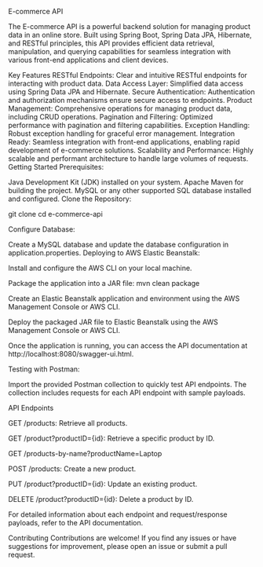 E-commerce API

The E-commerce API is a powerful backend solution for managing product data in an online store. Built using Spring Boot, Spring Data JPA, Hibernate, and RESTful principles, this API provides efficient data retrieval, manipulation, and querying capabilities for seamless integration with various front-end applications and client devices.

Key Features
RESTful Endpoints: Clear and intuitive RESTful endpoints for interacting with product data.
Data Access Layer: Simplified data access using Spring Data JPA and Hibernate.
Secure Authentication: Authentication and authorization mechanisms ensure secure access to endpoints.
Product Management: Comprehensive operations for managing product data, including CRUD operations.
Pagination and Filtering: Optimized performance with pagination and filtering capabilities.
Exception Handling: Robust exception handling for graceful error management.
Integration Ready: Seamless integration with front-end applications, enabling rapid development of e-commerce solutions.
Scalability and Performance: Highly scalable and performant architecture to handle large volumes of requests.
Getting Started
Prerequisites:

Java Development Kit (JDK) installed on your system.
Apache Maven for building the project.
MySQL or any other supported SQL database installed and configured.
Clone the Repository:


git clone <repository-url>
cd e-commerce-api

Configure Database:

Create a MySQL database and update the database configuration in application.properties.
Deploying to AWS Elastic Beanstalk:

Install and configure the AWS CLI on your local machine.

Package the application into a JAR file: mvn clean package

Create an Elastic Beanstalk application and environment using the AWS Management Console or AWS CLI.

Deploy the packaged JAR file to Elastic Beanstalk using the AWS Management Console or AWS CLI.

Once the application is running, you can access the API documentation at 
http://localhost:8080/swagger-ui.html.

Testing with Postman:

Import the provided Postman collection to quickly test API endpoints. The collection includes requests for each API endpoint with sample payloads.

API Endpoints

GET /products: Retrieve all products.

GET /product?productID={id}: Retrieve a specific product by ID.

GET /products-by-name?productName=Laptop

POST /products: Create a new product.

PUT /product?productID={id}: Update an existing product.

DELETE /product?productID={id}: Delete a product by ID.

For detailed information about each endpoint and request/response payloads, refer to the API documentation.

Contributing
Contributions are welcome! If you find any issues or have suggestions for improvement, please open an issue or submit a pull request.